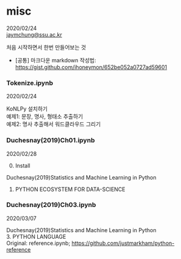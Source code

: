 # misc
2020/02/24   
jaymchung@ssu.ac.kr   
   
처음 시작하면서 한번 만들어보는 것   
- [공통] 마크다운 markdown 작성법: https://gist.github.com/ihoneymon/652be052a0727ad59601

### Tokenize.ipynb
2020/02/24

KoNLPy 설치하기   
예제1: 문장, 명사, 형태소 추출하기   
예제2: 명사 추출해서 워드클라우드 그리기   

### Duchesnay(2019)Ch01.ipynb
2020/02/28

0. Install   

Duchesnay(2019)Statistics and Machine Learning in Python   
1. PYTHON ECOSYSTEM FOR DATA-SCIENCE   

### Duchesnay(2019)Ch03.ipynb
2020/03/07

Duchesnay(2019)Statistics and Machine Learning in Python   
3. PYTHON LANGUAGE   
   Original: reference.ipynb; https://github.com/justmarkham/python-reference

